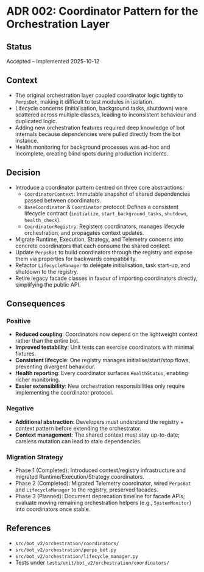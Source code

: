 # ADR 002: Coordinator Pattern for the Orchestration Layer

## Status
Accepted – Implemented 2025-10-12

## Context
- The original orchestration layer coupled coordinator logic tightly to `PerpsBot`, making it difficult to test modules in isolation.
- Lifecycle concerns (initialisation, background tasks, shutdown) were scattered across multiple classes, leading to inconsistent behaviour and duplicated logic.
- Adding new orchestration features required deep knowledge of bot internals because dependencies were pulled directly from the bot instance.
- Health monitoring for background processes was ad-hoc and incomplete, creating blind spots during production incidents.

## Decision
- Introduce a coordinator pattern centred on three core abstractions:
  - `CoordinatorContext`: Immutable snapshot of shared dependencies passed between coordinators.
  - `BaseCoordinator` & `Coordinator` protocol: Defines a consistent lifecycle contract (`initialize`, `start_background_tasks`, `shutdown`, `health_check`).
  - `CoordinatorRegistry`: Registers coordinators, manages lifecycle orchestration, and propagates context updates.
- Migrate Runtime, Execution, Strategy, and Telemetry concerns into concrete coordinators that each consume the shared context.
- Update `PerpsBot` to build coordinators through the registry and expose them via properties for backwards compatibility.
- Refactor `LifecycleManager` to delegate initialisation, task start-up, and shutdown to the registry.
- Retire legacy facade classes in favour of importing coordinators directly, simplifying the public API.

## Consequences
### Positive
- **Reduced coupling**: Coordinators now depend on the lightweight context rather than the entire bot.
- **Improved testability**: Unit tests can exercise coordinators with minimal fixtures.
- **Consistent lifecycle**: One registry manages initialise/start/stop flows, preventing divergent behaviour.
- **Health reporting**: Every coordinator surfaces `HealthStatus`, enabling richer monitoring.
- **Easier extensibility**: New orchestration responsibilities only require implementing the coordinator protocol.

### Negative
- **Additional abstraction**: Developers must understand the registry + context pattern before extending the orchestrator.
- **Context management**: The shared context must stay up-to-date; careless mutation can lead to stale dependencies.

### Migration Strategy
- Phase 1 (Completed): Introduced context/registry infrastructure and migrated Runtime/Execution/Strategy coordinators.
- Phase 2 (Completed): Migrated Telemetry coordinator, wired `PerpsBot` and `LifecycleManager` to the registry, preserved facades.
- Phase 3 (Planned): Document deprecation timeline for facade APIs; evaluate moving remaining orchestration helpers (e.g., `SystemMonitor`) into coordinators once stable.

## References
- `src/bot_v2/orchestration/coordinators/`
- `src/bot_v2/orchestration/perps_bot.py`
- `src/bot_v2/orchestration/lifecycle_manager.py`
- Tests under `tests/unit/bot_v2/orchestration/coordinators/`
